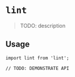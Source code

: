 # `lint`

> TODO: description

## Usage

```
import lint from 'lint';

// TODO: DEMONSTRATE API
```

